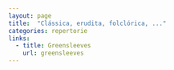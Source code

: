 ```yaml
---
layout: page
title:  "Clássica, erudita, folclórica, ..."
categories: repertorie
links:
  - title: Greensleeves
    url: greensleeves
---
```

